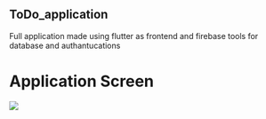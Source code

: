 ## ToDo_application
Full application made using flutter as frontend and firebase tools for database and authantucations 

# Application Screen
<img src = "../lib/screenshots/Group 19.png">
